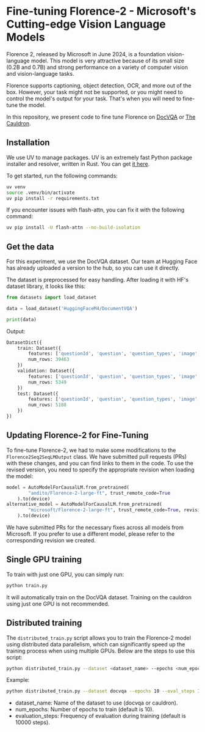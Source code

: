 # Fine-tuning Florence-2 - Microsoft's Cutting-edge Vision Language Models
Florence 2, released by Microsoft in June 2024, is a foundation vision-language model. This model is very attractive because of its small size (0.2B and 0.7B) and strong performance on a variety of computer vision and vision-language tasks.

Florence supports captioning, object detection, OCR, and more out of the box. However, your task might not be supported, or you might need to control the model's output for your task. That's when you will need to fine-tune the model.

In this repository, we present code to fine tune Florence on [DocVQA](https://www.docvqa.org/) or [The Cauldron](https://huggingface.co/datasets/HuggingFaceM4/the_cauldron).


## Installation

We use UV to manage packages. UV is an extremely fast Python package installer and resolver, written in Rust. You can get [it here](https://github.com/astral-sh/uv/).

To get started, run the following commands:

```bash
uv venv
source .venv/bin/activate
uv pip install -r requirements.txt
```

If you encounter issues with flash-attn, you can fix it with the following command:

```bash
uv pip install -U flash-attn --no-build-isolation
```

## Get the data

For this experiment, we use the DocVQA dataset. Our team at Hugging Face has already uploaded a version to the hub, so you can use it directly.

The dataset is preprocessed for easy handling. After loading it with HF's dataset library, it looks like this:

```python
from datasets import load_dataset

data = load_dataset('HuggingFaceM4/DocumentVQA')

print(data)
```

Output:

```python
DatasetDict({
    train: Dataset({
        features: ['questionId', 'question', 'question_types', 'image', 'docId', 'ucsf_document_id', 'ucsf_document_page_no', 'answers'],
        num_rows: 39463
    })
    validation: Dataset({
        features: ['questionId', 'question', 'question_types', 'image', 'docId', 'ucsf_document_id', 'ucsf_document_page_no', 'answers'],
        num_rows: 5349
    })
    test: Dataset({
        features: ['questionId', 'question', 'question_types', 'image', 'docId', 'ucsf_document_id', 'ucsf_document_page_no', 'answers'],
        num_rows: 5188
    })
})
```

## Updating Florence-2 for Fine-Tuning

To fine-tune Florence-2, we had to make some modifications to the `Florence2Seq2SeqLMOutput` class. We have submitted pull requests (PRs) with these changes, and you can find links to them in the code. To use the revised version, you need to specify the appropriate revision when loading the model:

```python
model = AutoModelForCausalLM.from_pretrained(
        "andito/Florence-2-large-ft", trust_remote_code=True
    ).to(device)
alternative_model = AutoModelForCausalLM.from_pretrained(
        "microsoft/Florence-2-large-ft", trust_remote_code=True, revision="refs/pr/10"
    ).to(device)
```

We have submitted PRs for the necessary fixes across all models from Microsoft. If you prefer to use a different model, please refer to the corresponding revision we created.

## Single GPU training

To train with just one GPU, you can simply run:

```bash
python train.py
```

It will automatically train on the DocVQA dataset. Training on the cauldron using just one GPU is not recommended.

## Distributed training

The `distributed_train.py` script allows you to train the Florence-2 model using distributed data parallelism, which can significantly speed up the training process when using multiple GPUs. Below are the steps to use this script:

```bash
python distributed_train.py --dataset <dataset_name> --epochs <num_epochs> --eval_steps <evaluation_steps>
```

Example:

```bash
python distributed_train.py --dataset docvqa --epochs 10 --eval_steps 1000
```

- dataset_name: Name of the dataset to use (docvqa or cauldron).
- num_epochs: Number of epochs to train (default is 10).
- evaluation_steps: Frequency of evaluation during training (default is 10000 steps).
